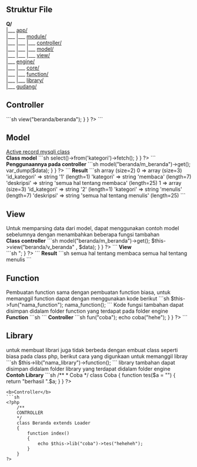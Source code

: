 <h2>Struktur File</h2>
<b>Q/</b><br>
|___ <a href="#app">app/</a><br>
|___ |___ <a href="#module">module/</a><br>
|___ |___ |___ <a href="#controller">controller/</a><br>
|___ |___ |___ <a href="#model">model/</a><br>
|___ |___ |___ <a href="#view">view/</a><br>
|___ <a href="#engine">engine/</a><br>
|___ |___ <a href="#core">core/</a><br>
|___ |___ <a href="#function">function/</a><br>
|___ |___ <a href="#library">library/</a><br>
|___ <a href="#gudang">gudang/</a><br>
<h2 id="controller">Controller</h2>
```sh
<?php  
	/**
	CONTROLLER
	*/
	class Beranda extends Loader
	{
		function index()
		{
			$this->view("beranda/beranda");
		}
	}
?>
```
<h2 id="model">Model</h2>
<a href="https://bitbucket.org/getvivekv/php-mysqli-class">Active record mysqli class</a>
<br>
<b>Class model</b>
```sh
<?php  
	/**
	* 
	*/
	class M_beranda extends Model
	{
		function get()
		{
			return $this->select()->from('kategori')->fetch();
		}
	}
?>
```
<b>Penggunaannya pada controller</b>
```sh
<?php  
	/**
	CONTROLLER
	*/
	class Beranda extends Loader
	{
		function index()
		{
			$data = $this->model("beranda/m_beranda")->get();
			var_dump($data);
		}
	}
?>
```
<b>Result</b>
```sh
array (size=2)
  0 => 
    array (size=3)
      'id_kategori' => string '1' (length=1)
      'kategori' => string 'membaca' (length=7)
      'deskripsi' => string 'semua hal tentang membaca' (length=25)
  1 => 
    array (size=3)
      'id_kategori' => string '2' (length=1)
      'kategori' => string 'menulis' (length=7)
      'deskripsi' => string 'semua hal tentang menulis' (length=25)
```
<h2 id="view">View</h2>
Untuk memparsing data dari model, dapat menggunakan contoh model sebelumnya dengan menambahkan beberapa fungsi tambahan <br>
<b>Class controller</b>
```sh
<?php  
	/**
	CONTROLLER
	*/
	class Beranda extends Loader
	{
		function index()
		{
			$data['kategori'] = $this->model("beranda/m_beranda")->get();
			$this->view("beranda/v_beranda" , $data);
		}
	}
?>
```
<b>View</b><br>
```sh
<?php  
	foreach ($kategori as $key) {
		echo $key["deskripsi"] . "<br>";
	}
?>
```
<b>Result</b>
```sh
semua hal tentang membaca
semua hal tentang menulis
```
<h2 id="function">Function</h2>
Pembuatan function sama dengan pembuatan function biasa, untuk memanggil function dapat dengan menggunakan kode berikut
```sh
$this->fun("nama_function");
nama_function();
```
Kode fungsi tambahan dapat disimpan didalam folder function yang terdapat pada folder engine
<br><b>Function</b>
```sh
<?php  
	function coba($a = '')
	{
		return "Berhasil ".$a;
	}
?>
```
<b>Controller</b>
```sh
<?php  
	/**
	CONTROLLER
	*/
	class Beranda extends Loader
	{
		function index()
		{
			$this->fun("coba");
			echo coba("hehe");
		}
	}
?>
```
<h2 id="library">Library</h2>
untuk membuat librari juga tidak berbeda dengan embuat class seperti biasa pada class php, berikut cara yang digunkaan untuk memanggil libray
```sh
$this->lib("nama_library")->function();
```
library tambahan dapat disimpan didalam folder library yang terdapat didalam folder engine <br>
<b>Contoh Library</b>
```sh
<?php 

/**
* 
Coba
*/
class Coba
{
	function tes($a = "")
	{
		return "berhasil ".$a;
	}
}
?>
```
<b>Controller</b>
```sh
<?php  
	/**
	CONTROLLER
	*/
	class Beranda extends Loader
	{
		function index()
		{
			echo $this->lib("coba")->tes("heheheh");
		}
	}
?>
```
